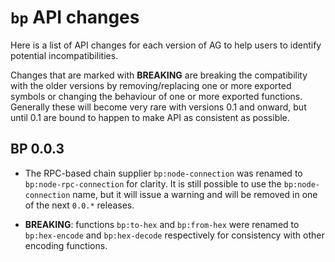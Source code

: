 # `bp` API changes

Here is a list of API changes for each version of AG to help users to
identify potential incompatibilities.

Changes that are marked with **BREAKING** are breaking the
compatibility with the older versions by removing/replacing one or
more exported symbols or changing the behaviour of one or more
exported functions. Generally these will become very rare with
versions 0.1 and onward, but until 0.1 are bound to happen to make API
as consistent as possible.

## BP 0.0.3

- The RPC-based chain supplier `bp:node-connection` was renamed to
  `bp:node-rpc-connection` for clarity. It is still possible to use
  the `bp:node-connection` name, but it will issue a warning and will
  be removed in one of the next `0.0.*` releases.

- **BREAKING**: functions `bp:to-hex` and `bp:from-hex` were renamed
  to `bp:hex-encode` and `bp:hex-decode` respectively for consistency
  with other encoding functions.
